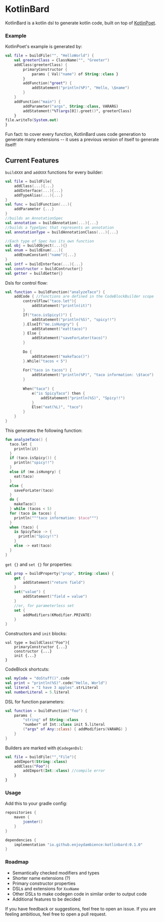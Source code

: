 # KotlinBard

KotlinBard is a kotlin dsl to generate kotlin code, built on top of [KotlinPoet](https://github.com/square/kotlinpoet).

### Example
KotlinPoet's example is generated by:
```kotlin
val file = buildFile("", "HelloWorld") {
    val greeterClass = ClassName("", "Greeter")
    addClass(greeterClass) {
        primaryConstructor {
            params { Val("name") of String::class }
        }
        addFunction("greet") {
            addStatement("println(%P)", "Hello, \$name")
        }
    }
    addFunction("main") {
        addParameter("args", String::class, VARARG)
        addStatement("%T(args[0]).greet()", greeterClass)
    }
file.writeTo(System.out)
}
```

Fun fact: to cover every function, KotlinBard uses code generation to generate many extensions -- it uses a previous version of itself to generate itself!

## Current Features
`buildXXX` and `addXXX` functions for every builder:
```kotlin
val file = buildFile{
    addClass(...){...}
    addInterface(...){...}
    addTypeAlias(...){...}
}
val func = buildFunction(...){
    addParameter {...}
}
//builds an AnnotationSpec
val annotation = buildAnnotation(...){...}
//builds a TypeSpec that represents an annotation
val annotationType = buildAnnotationClass(...){...}

//Each type of Spec has its own function
val obj = buildObject(...){}
val enum = buildEnum(...){
    addEnumConstant("name"){...}
}
val intf = buildInterface(...){...}
val constructor = buildContructor{}
val getter = buildGetter{}
```
Dsls for control flow:
```kotlin
val function = buildFunction("analyzeTaco") {
    addCode { //functions are defined in the CodeBlockBuilder scope
        controlFlow("taco.let"){
            addStatement("println(it)")
        }
        If("taco.isSpicy()") {
            addStatement("println(%S)", "spicy!!")
        }.ElseIf("me.isHungry") {
            addStatement("eat(taco)")
        } Else {
            addStatement("saveForLater(taco)")
        }
        
        Do {
            addStatement("makeTaco()")
        }.While("tacos < 5")
        
        For("taco in tacos") {
            addStatement("println(%P)", "taco information: \$taco")
        }
        
        When("taco") {
            e("is SpicyTaco") then {
                addStatement("println(%S)", "Spicy!!")
            }
            Else("eat(%L)", "taco")
        }
    }
}
```
This generates the following function:
```kotlin
fun analyzeTaco() {
  taco.let {
    println(it)
  }
  if (taco.isSpicy()) {
    println("spicy!!")
  }
  else if (me.isHungry) {
    eat(taco)
  }
  else {
    saveForLater(taco)
  }
  do {
    makeTaco()
  } while (tacos < 5)
  for (taco in tacos) {
    println("""taco information: $taco""")
  }
  when (taco) {
    is SpicyTaco -> {
      println("Spicy!!")
    }
    else -> eat(taco)
  }
}
```
`get {}` and `set {}` for properties:
```kotlin
val prop = buildProperty("prop", String::class) {
    get {
        addStatement("return field")
    }
    set("value") {
        addStatement("field = value")
    }
    //or, for parameterless set
    set {
        addModifiers(KModifier.PRIVATE)
    }
}
```
Constructors and `init` blocks:
```
val type = buildClass("Foo"){
    primaryConstructor {...}
    constructor {...}
    init {...}
}
```
CodeBlock shortcuts:
```kotlin
val myCode = "doStuff()".code
val print = "println(%S)".code("Hello, World")
val literal = "I have 3 apples".strLiteral
val numberLiteral = 5.literal
```
DSL for function parameters:
```kotlin
val function = buildFunction("foo") {
    params {
        "string" of String::class
        "number" of Int::class init 5.literal
        ("args" of Any::class) { addModifiers(VARARG) }
    }
}
```
Builders are marked with `@CodegenDsl`:
```kotlin
val file = buildFile("","File"){
    addImport(String::class)
    addClass("Foo"){
        addImport(Int::class) //compile error
    }
}
```


### Usage

Add this to your gradle config:
```groovy
repositories {
    maven {
        jcenter()
    }
}

dependencies {
    implementation "io.github.enjoydambience:kotlinbard:0.1.0"
}
```

### Roadmap
- Semantically checked modifiers and types
- Shorter name extensions (?)
- Primary constructor properties
- DSLs and extensions for `XxxName`
- Other DSLs to make codegen code in similar order to output code
- Additional features to be decided

If you have feedback or suggestions, feel free to open an issue.
If you are feeling ambitious, feel free to open a pull request.
